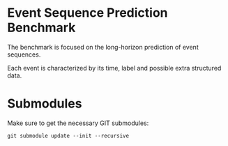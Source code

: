 # Event Sequence Prediction Benchmark

The benchmark is focused on the long-horizon prediction of event sequences.

Each event is characterized by its time, label and possible extra structured data.

# Submodules
Make sure to get the necessary GIT submodules:
```
git submodule update --init --recursive
```
